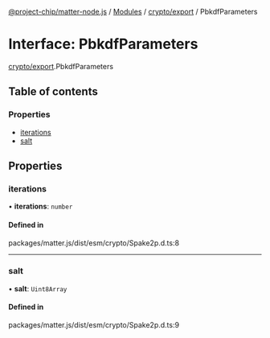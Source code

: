 [@project-chip/matter-node.js](../README.md) / [Modules](../modules.md) / [crypto/export](../modules/crypto_export.md) / PbkdfParameters

# Interface: PbkdfParameters

[crypto/export](../modules/crypto_export.md).PbkdfParameters

## Table of contents

### Properties

- [iterations](crypto_export.PbkdfParameters.md#iterations)
- [salt](crypto_export.PbkdfParameters.md#salt)

## Properties

### iterations

• **iterations**: `number`

#### Defined in

packages/matter.js/dist/esm/crypto/Spake2p.d.ts:8

___

### salt

• **salt**: `Uint8Array`

#### Defined in

packages/matter.js/dist/esm/crypto/Spake2p.d.ts:9
